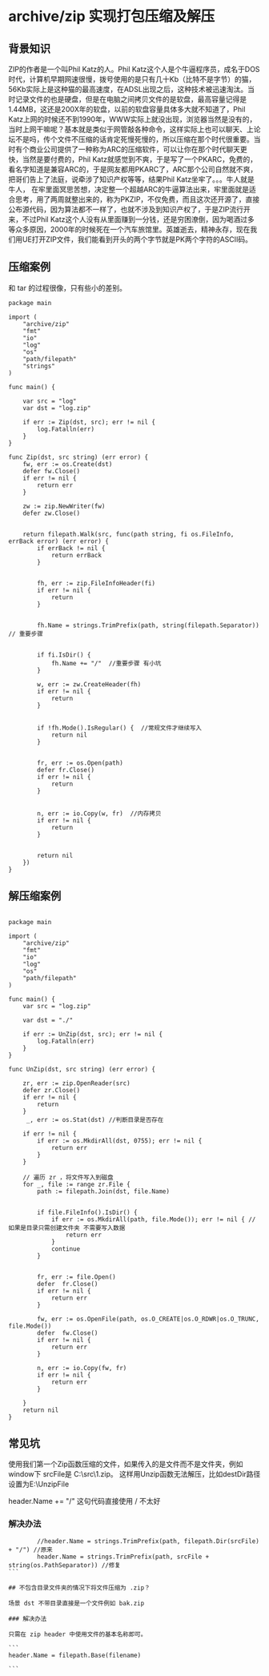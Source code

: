# archive/zip 实现打包压缩及解压


## 背景知识

ZIP的作者是一个叫Phil Katz的人。Phil Katz这个人是个牛逼程序员，成名于DOS时代，计算机早期网速很慢，拨号使用的是只有几十Kb（比特不是字节）的猫，56Kb实际上是这种猫的最高速度，在ADSL出现之后，这种技术被迅速淘汰。当时记录文件的也是硬盘，但是在电脑之间拷贝文件的是软盘，最高容量记得是1.44MB，这还是200X年的软盘，以前的软盘容量具体多大就不知道了，Phil Katz上网的时候还不到1990年，WWW实际上就没出现，浏览器当然是没有的，当时上网干嘛呢？基本就是类似于网管敲各种命令，这样实际上也可以聊天、上论坛不是吗，传个文件不压缩的话肯定死慢死慢的，所以压缩在那个时代很重要。当时有个商业公司提供了一种称为ARC的压缩软件，可以让你在那个时代聊天更快，当然是要付费的，Phil Katz就感觉到不爽，于是写了一个PKARC，免费的，看名字知道是兼容ARC的，于是网友都用PKARC了，ARC那个公司自然就不爽，把哥们告上了法庭，说牵涉了知识产权等等，结果Phil Katz坐牢了。。。牛人就是牛人， 在牢里面冥思苦想，决定整一个超越ARC的牛逼算法出来，牢里面就是适合思考，用了两周就整出来的，称为PKZIP，不仅免费，而且这次还开源了，直接公布源代码，因为算法都不一样了，也就不涉及到知识产权了，于是ZIP流行开来，不过Phil Katz这个人没有从里面赚到一分钱，还是穷困潦倒，因为喝酒过多等众多原因，2000年的时候死在一个汽车旅馆里。英雄逝去，精神永存，现在我们用UE打开ZIP文件，我们能看到开头的两个字节就是PK两个字符的ASCII码。

## 压缩案例

和 tar 的过程很像，只有些小的差别。

```
package main

import (
    "archive/zip"
    "fmt"
    "io"
    "log"
    "os"
    "path/filepath"
    "strings"
)

func main() {

    var src = "log"
    var dst = "log.zip"

    if err := Zip(dst, src); err != nil {
        log.Fatalln(err)
    }
}

func Zip(dst, src string) (err error) {
    fw, err := os.Create(dst)
    defer fw.Close()
    if err != nil {
        return err
    }

    zw := zip.NewWriter(fw)
    defer zw.Close()

  
    return filepath.Walk(src, func(path string, fi os.FileInfo, errBack error) (err error) {
        if errBack != nil {
            return errBack
        }

     
        fh, err := zip.FileInfoHeader(fi)
        if err != nil {
            return
        }

       
        fh.Name = strings.TrimPrefix(path, string(filepath.Separator))  // 重要步骤

       
        if fi.IsDir() {
            fh.Name += "/"  //重要步骤 有小坑
        }

        w, err := zw.CreateHeader(fh)
        if err != nil {
            return
        }

      
        if !fh.Mode().IsRegular() {  //常规文件才继续写入
            return nil    
        }

      
        fr, err := os.Open(path)
        defer fr.Close()
        if err != nil {
            return
        }

       
        n, err := io.Copy(w, fr)  //内存拷贝 
        if err != nil {
            return
        }
     

        return nil
    })
}
```

## 解压缩案例

```

package main

import (
    "archive/zip"
    "fmt"
    "io"
    "log"
    "os"
    "path/filepath"
)

func main() {
    var src = "log.zip"
 
    var dst = "./"

    if err := UnZip(dst, src); err != nil {
        log.Fatalln(err)
    }
}

func UnZip(dst, src string) (err error) {
    
    zr, err := zip.OpenReader(src)
    defer zr.Close()
    if err != nil {
        return
    }
     _, err := os.Stat(dst) //判断目录是否存在
     
    if err != nil {
        if err := os.MkdirAll(dst, 0755); err != nil {
            return err
        }
    }

    // 遍历 zr ，将文件写入到磁盘
    for _, file := range zr.File {
        path := filepath.Join(dst, file.Name)

   
        if file.FileInfo().IsDir() {
            if err := os.MkdirAll(path, file.Mode()); err != nil { //如果是目录只需创建文件夹 不需要写入数据
                return err
            }
            continue
        }

    
        fr, err := file.Open()
        defer  fr.Close()
        if err != nil {
            return err
        }

        fw, err := os.OpenFile(path, os.O_CREATE|os.O_RDWR|os.O_TRUNC, file.Mode())
        defer  fw.Close()
        if err != nil {
            return err
        }

        n, err := io.Copy(fw, fr)
        if err != nil {
            return err
        }
      
    }
    return nil
}

```

## 常见坑

使用我们第一个Zip函数压缩的文件，如果传入的是文件而不是文件夹，例如window下 srcFile是 C:\src\1.zip。
这样用Unzip函数无法解压，比如destDir路径设置为E:\UnzipFile

header.Name += "/" 这句代码直接使用  /  不太好

### 解决办法

````
	    //header.Name = strings.TrimPrefix(path, filepath.Dir(srcFile) + "/") //原来
		header.Name = strings.TrimPrefix(path, srcFile + string(os.PathSeparator)) //修复
```

## 不包含目录文件夹的情况下将文件压缩为 .zip？

场景 dst 不带目录直接是一个文件例如 bak.zip

### 解决办法

只需在 zip header 中使用文件的基本名称即可。

```
header.Name = filepath.Base(filename)

```